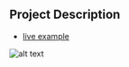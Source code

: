 ## Project Description

* [live example](https://partybrasil.github.io/website-templates/portfolio-item)

![alt text](https://github.com/learning-zone/website-templates/blob/master/assets/portfolio-item.png "portfolio-item")
